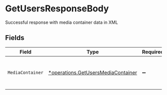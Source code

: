 # GetUsersResponseBody

Successful response with media container data in XML


## Fields

| Field                                                                                   | Type                                                                                    | Required                                                                                | Description                                                                             |
| --------------------------------------------------------------------------------------- | --------------------------------------------------------------------------------------- | --------------------------------------------------------------------------------------- | --------------------------------------------------------------------------------------- |
| `MediaContainer`                                                                        | [*operations.GetUsersMediaContainer](../../models/operations/getusersmediacontainer.md) | :heavy_minus_sign:                                                                      | Container holding user and server details.                                              |